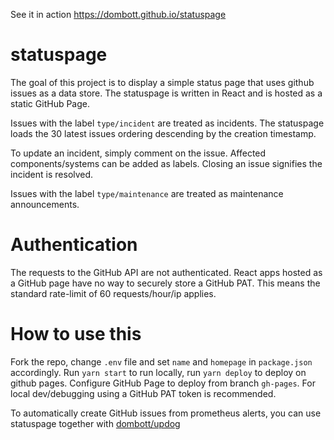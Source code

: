 See it in action https://dombott.github.io/statuspage

# statuspage

The goal of this project is to display a simple status page that uses github issues as a data store.
The statuspage is written in React and is hosted as a static GitHub Page.

Issues with the label `type/incident` are treated as incidents.
The statuspage loads the 30 latest issues ordering descending by the creation timestamp.

To update an incident, simply comment on the issue.
Affected components/systems can be added as labels.
Closing an issue signifies the incident is resolved.

Issues with the label `type/maintenance` are treated as maintenance announcements.

# Authentication

The requests to the GitHub API are not authenticated.
React apps hosted as a GitHub page have no way to securely store a GitHub PAT.
This means the standard rate-limit of 60 requests/hour/ip applies.

# How to use this

Fork the repo, change `.env` file and set `name` and `homepage` in `package.json` accordingly.
Run `yarn start` to run locally, run `yarn deploy` to deploy on github pages.
Configure GitHub Page to deploy from branch `gh-pages`.
For local dev/debugging using a GitHub PAT token is recommended.

To automatically create GitHub issues from prometheus alerts, you can use statuspage together with [dombott/updog](https://github.com/dombott/updog)
